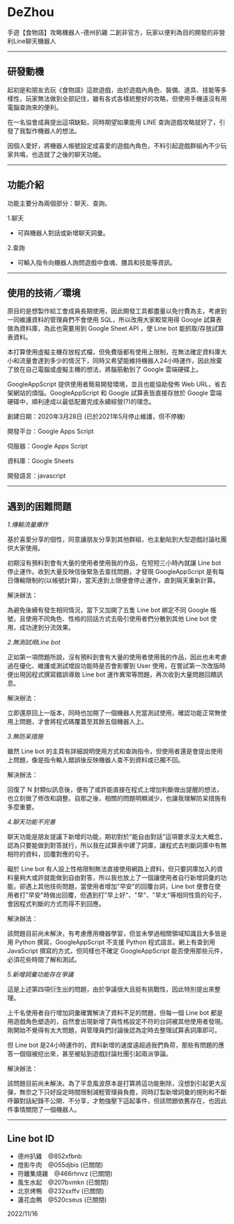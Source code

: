 # DeZhou

手遊【食物語】攻略機器人-德州扒雞
二創非官方，玩家以便利為目的開發的非營利Line聊天機器人

--------
研發動機
---
起初是和朋友去玩《食物語》這款遊戲，由於遊戲內角色、裝備、道具、技能等多樣性，玩家無法做到全部記住，雖有各式各樣統整好的攻略，但使用手機遠沒有用電腦查詢來的便利。

在一名協會成員提出這項缺點，同時期望如果能用 LINE 查詢遊戲攻略就好了，引發了我製作機器人的想法。

因個人愛好，將機器人帳號設定成喜愛的遊戲內角色，不料引起遊戲群組內不少玩家共鳴，也造就了之後的聊天功能。

--------
功能介紹
---
功能主要分為兩個部分：聊天、查詢。

1.聊天
 - 可與機器人對話或新增聊天詞彙。

2.查詢
 - 可輸入指令向機器人詢問遊戲中食魂、膳具和技能等資訊。

--------
使用的技術／環境
---
原目的是想製作給工會成員長期使用，因此開發工具都盡量以免付費為主，考慮到一同維護資料的管理員們不會使用 SQL，所以改用大家較常用得 Google 試算表做為資料庫，為此也需要用到 Google Sheet API ，使 Line bot 能抓取/存放試算表資料。

本打算使用虛擬主機存放程式檔，但免費版都有使用上限制，在無法確定資料庫大小和流量會達到多少的情況下，同時又希望能維持機器人24小時運作，因此捨棄了放在自己電腦或虛擬主機的想法，將腦筋動到了 Google 雲端硬碟上。

GoogleAppScript 提供使用者簡易開發環境，並且也能協助發佈 Web URL，省去架網站的煩惱。GoogleAppScript 和 Google 試算表皆直接存放於 Google 雲端硬碟中，順利達成以最低配置完成永續經營(?)的理念。

創建日期：2020年3月28日 (已於2021年5月停止維護，但不停機)

開發平台：Google Apps Script

伺服器：Google Apps Script

資料庫：Google Sheets

開發語言：javascript

--------
遇到的困難問題
---
_1.傳輸流量爆炸_

基於喜愛分享的個性，同意讓朋友分享到其他群組，也主動貼到大型遊戲討論社團供大家使用。

初期沒有預料到會有大量的使用者使用我的作品，在短短三小時內就讓 Line bot 停止運作。收到大量反映信後緊急去查找問題，才發現 GoogleAppScript 是有每日傳輸限制的(以帳號計算)，當天達到上限便會停止運作，直到隔天重新計算。

解決辦法：

為避免後續有發生相同情況，當下又加開了五隻 Line bot 綁定不同 Google 帳號，且使用不同角色、性格的回話方式去吸引使用者們分散到其他 Line bot 使用，成功達到分流效果。

_2.無測試用Line bot_

正如第一項問題所說，沒有預料到會有大量的使用者使用我的作品，因此也未考慮過在優化、維護或測試增設功能時是否會影響到 User 使用，在嘗試第一次改版時便出現因程式撰寫錯誤導致 Line bot 運作異常等問題，再次收到大量問題回饋訊息。

解決辦法：

立即還原回上一版本，同時也加開了一個機器人充當測試使用，確認功能正常無使用上問題，才會將程式碼覆蓋至其餘五個機器人上。

_3.無防呆措施_

雖然 Line bot 的主頁有詳細說明使用方式和查詢指令，但使用者還是會提出使用上問題，像是指令輸入錯誤後反映機器人查不到資料或已獨不回。

解決辦法：

回復了 N 封類似訊息後，便有了或許能直接在程式上增加判斷做出提醒的想法，也立刻做了修改和調整。自那之後，相關的問題明顯減少，也讓我理解防呆措施有多麼重要。

_4.聊天功能不完善_

聊天功能是朋友提議下新增的功能，期初對於"能自由對話"這項要求沒太大概念，認為只要能做到對答就行，所以我在試算表中建了詞庫，讓程式去判斷詞庫中有無相符的資料，回覆對應的句子。

礙於 Line bot 有人設上性格限制無法直接使用網路上資料，但只要詞庫加入的資料量夠大或許就能做到自由對答，所以我也放上了一個讓使用者自行新增詞彙的功能，卻遇上其他技術問題，當使用者增加"早安"的回覆台詞，Line bot 便會在使用者打"早安"時做出回覆，但遇到打"早上好"、"早"、"早ㄤ"等相同性質的句子，會因程式判斷的方式而得不到回應。

解決辦法：

該問題目前尚未解決，有考慮應用機器學習，但並未學過相關領域知識且大多皆是用 Python 撰寫，GoogleAppScript 不支援 Python 程式語言。網上有查到用 JavaScript 撰寫的方式，但同樣也不確定 GoogleAppScript 能否使用那些元件，必須花些時間了解和測試。

_5.新增詞彙功能存在爭議_

這是上述第四項衍生出的問題，由於爭議很大且挺有挑戰性，因此特別提出來整理。

上千名使用者自行增加詞彙確實解決了資料不足的問題，但每一個 Line bot 都是用遊戲角色塑造的，自然會出現新增了與性格設定不符的台詞被其他使用者發現。剛開始不覺得有太大問題，與管理員們討論後認為定時去整理試算表詞庫即可。

但 Line bot 是24小時運作的，資料新增的速度遠超過我們負荷，那些有問題的應答一個個被挖出來，甚至被貼到遊戲討論社團引起兩派爭論。

解決辦法：

該問題目前尚未解決。為了平息風波原本是打算將這功能刪除，沒想到引起更大反彈，無奈之下只好設定時間限制減輕管理員負擔，同時訂製新增詞彙的規則和不斷呼籲對話紀錄不公開、不分享，才勉強壓下這起事件，但該問題依舊存在，也因此件事情關閉了一個機器人。

--------
Line bot ID
---
- 德州扒雞　@852xfbnb
- 燈影牛肉　@055djbis (已關閉)
- 符離集燒雞　@466rhnvz (已關閉)
- 風生水起　@207bvmkn (已關閉)
- 北京烤鴨　@232sxffv (已關閉)
- 蓮花血鴨　@520cseus  (已關閉)

2022/11/16
